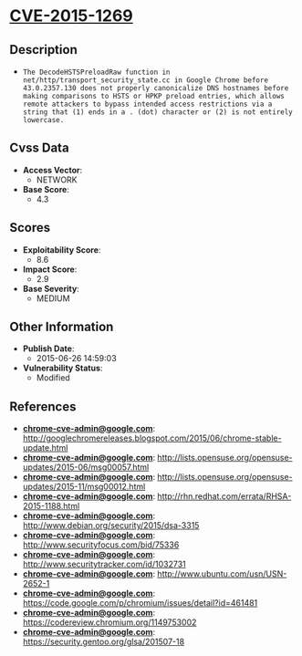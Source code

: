 
# [CVE-2015-1269](http://googlechromereleases.blogspot.com/2015/06/chrome-stable-update.html)

## Description

- `The DecodeHSTSPreloadRaw function in net/http/transport_security_state.cc in Google Chrome before 43.0.2357.130 does not properly canonicalize DNS hostnames before making comparisons to HSTS or HPKP preload entries, which allows remote attackers to bypass intended access restrictions via a string that (1) ends in a . (dot) character or (2) is not entirely lowercase.`

## Cvss Data

- **Access Vector**:
  - NETWORK
- **Base Score**:
  - 4.3

## Scores

- **Exploitability Score**:
  - 8.6
- **Impact Score**:
  - 2.9
- **Base Severity**:
  - MEDIUM

## Other Information

- **Publish Date**:
  - 2015-06-26 14:59:03
- **Vulnerability Status**:
  - Modified

## References

- **chrome-cve-admin@google.com**: http://googlechromereleases.blogspot.com/2015/06/chrome-stable-update.html
- **chrome-cve-admin@google.com**: http://lists.opensuse.org/opensuse-updates/2015-06/msg00057.html
- **chrome-cve-admin@google.com**: http://lists.opensuse.org/opensuse-updates/2015-11/msg00012.html
- **chrome-cve-admin@google.com**: http://rhn.redhat.com/errata/RHSA-2015-1188.html
- **chrome-cve-admin@google.com**: http://www.debian.org/security/2015/dsa-3315
- **chrome-cve-admin@google.com**: http://www.securityfocus.com/bid/75336
- **chrome-cve-admin@google.com**: http://www.securitytracker.com/id/1032731
- **chrome-cve-admin@google.com**: http://www.ubuntu.com/usn/USN-2652-1
- **chrome-cve-admin@google.com**: https://code.google.com/p/chromium/issues/detail?id=461481
- **chrome-cve-admin@google.com**: https://codereview.chromium.org/1149753002
- **chrome-cve-admin@google.com**: https://security.gentoo.org/glsa/201507-18
